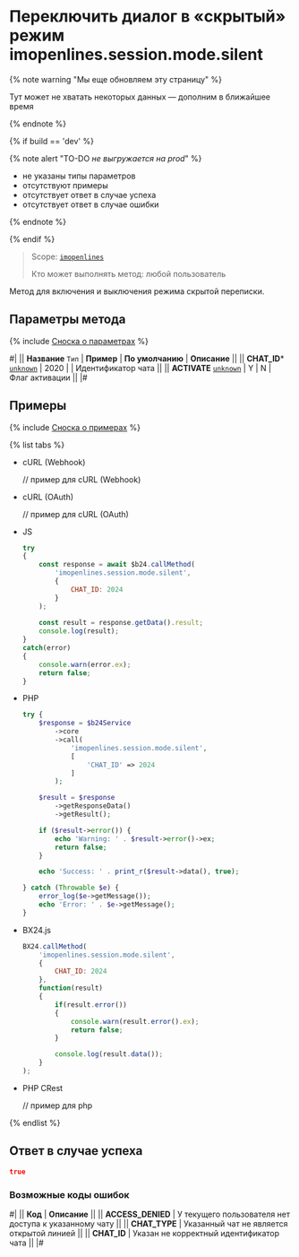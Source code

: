# Переключить диалог в «скрытый» режим imopenlines.session.mode.silent

{% note warning "Мы еще обновляем эту страницу" %}

Тут может не хватать некоторых данных — дополним в ближайшее время

{% endnote %}

{% if build == 'dev' %}

{% note alert "TO-DO _не выгружается на prod_" %}

- не указаны типы параметров
- отсутствуют примеры
- отсутствует ответ в случае успеха
- отсутствует ответ в случае ошибки

{% endnote %}

{% endif %}

> Scope: [`imopenlines`](../../../scopes/permissions.md)
>
> Кто может выполнять метод: любой пользователь

Метод для включения и выключения режима скрытой переписки.

## Параметры метода

{% include [Сноска о параметрах](../../../../_includes/required.md) %}

#|
|| **Название**
`Тип` | **Пример** | **По умолчанию** | **Описание** ||
|| **CHAT_ID***
[`unknown`](../../../data-types.md) | 2020 | | Идентификатор чата ||
|| **ACTIVATE**
[`unknown`](../../../data-types.md) | Y | N | Флаг активации ||
|#

## Примеры

{% include [Сноска о примерах](../../../../_includes/examples.md) %}

{% list tabs %}

- cURL (Webhook)

    // пример для cURL (Webhook)

- cURL (OAuth)

    // пример для cURL (OAuth)

- JS


    ```js
    try
    {
    	const response = await $b24.callMethod(
    		'imopenlines.session.mode.silent',
    		{
    			CHAT_ID: 2024
    		}
    	);
    	
    	const result = response.getData().result;
    	console.log(result);
    }
    catch(error)
    {
    	console.warn(error.ex);
    	return false;
    }
    ```

- PHP


    ```php
    try {
        $response = $b24Service
            ->core
            ->call(
                'imopenlines.session.mode.silent',
                [
                    'CHAT_ID' => 2024
                ]
            );
    
        $result = $response
            ->getResponseData()
            ->getResult();
    
        if ($result->error()) {
            echo 'Warning: ' . $result->error()->ex;
            return false;
        }
    
        echo 'Success: ' . print_r($result->data(), true);
    
    } catch (Throwable $e) {
        error_log($e->getMessage());
        echo 'Error: ' . $e->getMessage();
    }
    ```

- BX24.js

    ```js
    BX24.callMethod(
        'imopenlines.session.mode.silent',
        {
            CHAT_ID: 2024
        },
        function(result)
        {
            if(result.error())
            {
                console.warn(result.error().ex);
                return false;
            }

            console.log(result.data());
        }
    );
    ```

- PHP CRest

    // пример для php

{% endlist %}

## Ответ в случае успеха

```json
true
```

### Возможные коды ошибок

#|
|| **Код** | **Описание** ||
|| **ACCESS_DENIED** | У текущего пользователя нет доступа к указанному чату ||
|| **CHAT_TYPE** | Указанный чат не является открытой линией ||
|| **CHAT_ID** | Указан не корректный идентификатор чата ||
|#